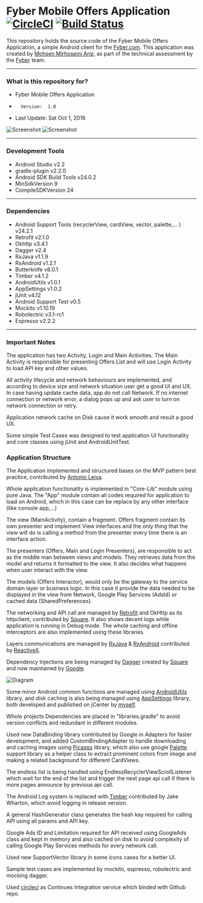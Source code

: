 Fyber Mobile Offers Application [![CircleCI](https://circleci.com/gh/mmirhoseini/fyber_mobile_offers.svg?style=svg)](https://circleci.com/gh/mmirhoseini/fyber_mobile_offers) [![Build Status](https://travis-ci.org/mmirhoseini/fyber_mobile_offers.svg?branch=master)](https://travis-ci.org/mmirhoseini/fyber_mobile_offers)
===============================

This repository holds the source code of the Fyber Mobile Offers Application, a simple Android client for the [Fyber.com](http://fyber.com).
This application was created by [Mohsen Mirhoseini Argi](http://mirhoseini.com), as part of the technical assessment by the [Fyber](http://fyber.com) team.

--------------------
### What is this repository for? ###

* Fyber Mobile Offers Application
*       Version:  1.0
* Last Update: Sat Oct 1, 2016

![Screenshot](screenshot1.png)
![Screenshot](screenshot2.png)

--------------------
### Development Tools ###

* Android Studio v2.2
* gradle-plugin v2.2.0
* Android SDK Build Tools v24.0.2
* MinSdkVersion 9
* CompileSDKVersion 24

--------------------
### Dependencies ###

* Android Support Tools (recyclerView, cardView, vector, palette,... ) v24.2.1
* Retrofit v2.1.0
* Okhttp v3.4.1
* Dagger v2.4
* RxJava v1.1.9
* RxAndroid v1.2.1
* Butterknife v8.0.1
* Timber v4.1.2
* AndroidUtils v1.0.1
* AppSettings v1.0.2
* jUnit v4.12
* Android Support Test v0.5
* Mockito v1.10.19
* Robolectric v3.1-rc1
* Espresso v2.2.2

--------------------
### Important Notes ###

The application has two Activity, Login and Main Activities. The Main Activity is responsible for presenting Offers List and will use Login Activity to load API key and other values.

All activity lifecycle and network behaviours are implemented, and according to device size and network situation user get a good UI and UX. In case having update cache data, app do not call Network. If no internet connection or network error, a dialog pops up and ask user to turn on network connection or retry.

Application network cache on Disk cause it work smooth and result a good UX.

Some simple Test Cases was designed to test application UI functionality and core classes using jUnit and AndroidUnitTest.

### Application Structure ###

The Application implemented and structured bases on the MVP pattern best practice, contributed by [Antonio Leiva](http://antonioleiva.com/mvp-android/).

Whole application functionality is implemented in "Core-Lib" module using pure Java. The "App" module contain all codes required for application to load on Android, which in this case can be replace by any other interface (like console app,...)

The view (MainActivity), contain a fragment. Offers fragment contain its own presenter and implement View interfaces and the only thing that the view will do is calling a method from the presenter every time there is an interface action.

The presenters (Offers, Main and Login Presenters), are responsible to act as the middle man between views and models. They retrieves data from the model and returns it formatted to the view. It also decides what happens when user interact with the view.

The models (Offers Interactor), would only be the gateway to the service domain layer or business logic. In this case it provide the data needed to be displayed in the view from Network, Google Play Services (AdsId) or cached data (SharedPreferences).

The networking and API call are managed by [Retrofit](http://square.github.io/retrofit/) and OkHttp as its httpclient, contributed by [Square](http://square.github.io). It also shows decent logs while application is running in Debug mode. The whole caching and offline interceptors are also implemented using these libraries. 

Layers communications are managed by [RxJava](https://github.com/ReactiveX/RxJava) & [RxAndroid](https://github.com/ReactiveX/RxAndroid) contributed by [ReactiveX](http://reactivex.io).

Dependency Injections are being managed by [Dagger](https://github.com/google/dagger) created by [Square](http://square.github.io) and now maintained by [Google](http://google.github.io/dagger/).

![Diagram](diagram.png)

Some minor Android common functions are managed using [AndroidUtils](https://github.com/mmirhoseini/android_utils) library, and disk caching is also being managed using [AppSettings](https://github.com/mmirhoseini/app_settings) library, both developed and published on jCenter by [myself](http://mirhoseini.com).

Whole projects Dependencies are placed in "libraries.gradle" to avoid version conflicts and redundant in different modules.

Used new DataBinding library contributed by Google in Adapters for faster development, and added CustomBindingAdapter to handle downloading and caching images using [Picasso](http://square.github.io/picasso/) library, which also use google [Palette](https://developer.android.com/topic/libraries/support-library/features.html#v7-palette) support library as a helper class to extract prominent colors from image and making a related background for different CardViews.

The endless list is being handled using EndlessRecyclerViewScrollListener which wait for the end of the list and trigger the next page api call if there is more pages announce by previous api call.

The Android Log system is replaced with [Timber](https://github.com/JakeWharton/timber) contributed by Jake Wharton, which avoid logging in release version.

A general HashGenerator class generates the hash key required for calling API using all params and API key.

Google Ads ID and Limitation required for API received using GoogleAds class and kept in memory and also cached on disk to avoid complexity of calling Google Play Services methods for every network call.

Used new SupportVector library in some icons cases for a better UI.

Sample test cases are implemented by mockito, espresso, robolectric and mocking dagger.

Used [circleci](http://circleci.com) as Continues Integration service which binded with Github repo.